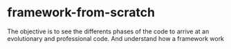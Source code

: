 # framework-from-scratch
The objective is to see the differents phases of the code to arrive at an evolutionary and professional code. And understand how a framework work
